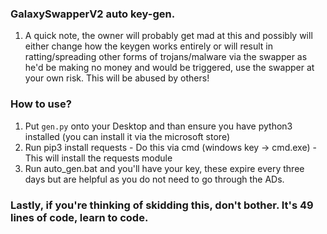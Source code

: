 ### GalaxySwapperV2 auto key-gen. 

1. A quick note, the owner will probably get mad at this and possibly will either change how the keygen works entirely or will result in ratting/spreading other forms of trojans/malware via the swapper as he'd be making no money and would be triggered, use the swapper at your own risk. This will be abused by others!

### How to use?

1. Put `gen.py` onto your Desktop and than ensure you have python3 installed (you can install it via the microsoft store) 
2. Run pip3 install requests - Do this via cmd (windows key -> cmd.exe) - This will install the requests module
3. Run auto_gen.bat and you'll have your key, these expire every three days but are helpful as you do not need to go through the ADs.

### Lastly, if you're thinking of skidding this, don't bother. It's 49 lines of code, learn to code.